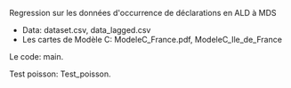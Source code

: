 Regression sur les données d'occurrence de déclarations en ALD à MDS
- Data: dataset.csv, data_lagged.csv
- Les cartes de Modèle C: ModeleC_France.pdf, ModeleC_Ile_de_France


Le code: main.

Test poisson: Test_poisson.
